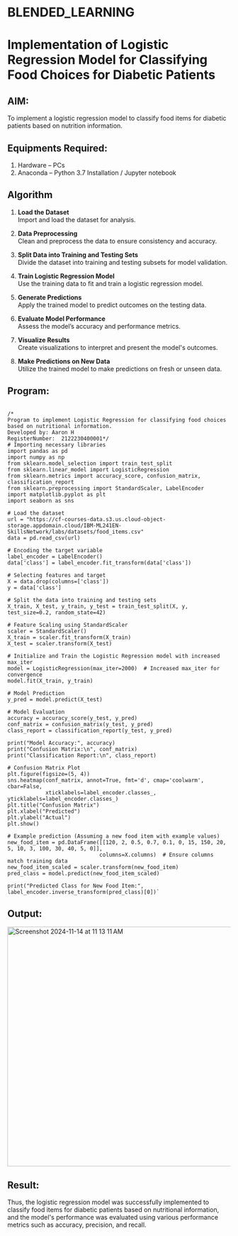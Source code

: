 # BLENDED_LEARNING
# Implementation of Logistic Regression Model for Classifying Food Choices for Diabetic Patients

## AIM:
To implement a logistic regression model to classify food items for diabetic patients based on nutrition information.

## Equipments Required:
1. Hardware – PCs
2. Anaconda – Python 3.7 Installation / Jupyter notebook

## Algorithm
1. **Load the Dataset**  
   Import and load the dataset for analysis.

2. **Data Preprocessing**  
   Clean and preprocess the data to ensure consistency and accuracy.

3. **Split Data into Training and Testing Sets**  
   Divide the dataset into training and testing subsets for model validation.

4. **Train Logistic Regression Model**  
   Use the training data to fit and train a logistic regression model.

5. **Generate Predictions**  
   Apply the trained model to predict outcomes on the testing data.

6. **Evaluate Model Performance**  
   Assess the model’s accuracy and performance metrics.

7. **Visualize Results**  
   Create visualizations to interpret and present the model's outcomes.

8. **Make Predictions on New Data**  
   Utilize the trained model to make predictions on fresh or unseen data.

## Program:
```

/*
Program to implement Logistic Regression for classifying food choices based on nutritional information.
Developed by: Aaron H
RegisterNumber:  2122230400001*/
# Importing necessary libraries
import pandas as pd
import numpy as np
from sklearn.model_selection import train_test_split
from sklearn.linear_model import LogisticRegression
from sklearn.metrics import accuracy_score, confusion_matrix, classification_report
from sklearn.preprocessing import StandardScaler, LabelEncoder
import matplotlib.pyplot as plt
import seaborn as sns

# Load the dataset
url = "https://cf-courses-data.s3.us.cloud-object-storage.appdomain.cloud/IBM-ML241EN-SkillsNetwork/labs/datasets/food_items.csv"
data = pd.read_csv(url)

# Encoding the target variable
label_encoder = LabelEncoder()
data['class'] = label_encoder.fit_transform(data['class'])

# Selecting features and target
X = data.drop(columns=['class'])
y = data['class']

# Split the data into training and testing sets
X_train, X_test, y_train, y_test = train_test_split(X, y, test_size=0.2, random_state=42)

# Feature Scaling using StandardScaler
scaler = StandardScaler()
X_train = scaler.fit_transform(X_train)
X_test = scaler.transform(X_test)

# Initialize and Train the Logistic Regression model with increased max_iter
model = LogisticRegression(max_iter=2000)  # Increased max_iter for convergence
model.fit(X_train, y_train)

# Model Prediction
y_pred = model.predict(X_test)

# Model Evaluation
accuracy = accuracy_score(y_test, y_pred)
conf_matrix = confusion_matrix(y_test, y_pred)
class_report = classification_report(y_test, y_pred)

print("Model Accuracy:", accuracy)
print("Confusion Matrix:\n", conf_matrix)
print("Classification Report:\n", class_report)

# Confusion Matrix Plot
plt.figure(figsize=(5, 4))
sns.heatmap(conf_matrix, annot=True, fmt='d', cmap='coolwarm', cbar=False, 
            xticklabels=label_encoder.classes_, yticklabels=label_encoder.classes_)
plt.title("Confusion Matrix")
plt.xlabel("Predicted")
plt.ylabel("Actual")
plt.show()

# Example prediction (Assuming a new food item with example values)
new_food_item = pd.DataFrame([[120, 2, 0.5, 0.7, 0.1, 0, 15, 150, 20, 5, 10, 3, 100, 30, 40, 5, 0]], 
                             columns=X.columns)  # Ensure columns match training data
new_food_item_scaled = scaler.transform(new_food_item)
pred_class = model.predict(new_food_item_scaled)

print("Predicted Class for New Food Item:", label_encoder.inverse_transform(pred_class)[0])`
```

## Output:
<img width="540" alt="Screenshot 2024-11-14 at 11 13 11 AM" src="https://github.com/user-attachments/assets/d23b1424-c5ac-49e0-adeb-3b0f4426476b">


## Result:
Thus, the logistic regression model was successfully implemented to classify food items for diabetic patients based on nutritional information, and the model's performance was evaluated using various performance metrics such as accuracy, precision, and recall.
